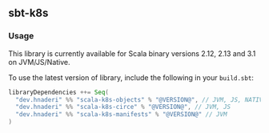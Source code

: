 ## sbt-k8s

### Usage

This library is currently available for Scala binary versions 2.12, 2.13 and 3.1 on JVM/JS/Native. 

To use the latest version of library, include the following in your `build.sbt`:

```scala
libraryDependencies ++= Seq(
  "dev.hnaderi" %% "scala-k8s-objects" % "@VERSION@", // JVM, JS, NATIVE
  "dev.hnaderi" %% "scala-k8s-circe" % "@VERSION@", // JVM, JS
  "dev.hnaderi" %% "scala-k8s-manifests" % "@VERSION@" // JVM
)
```
